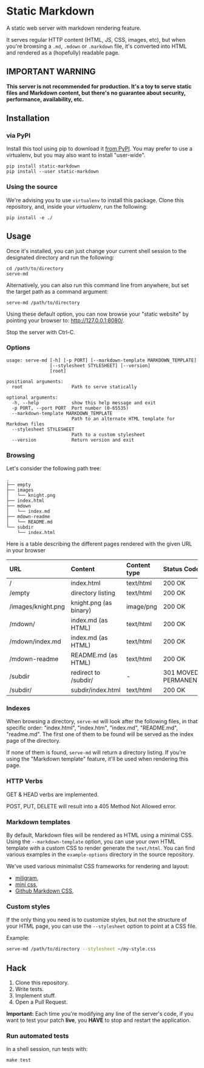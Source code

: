 # Static Markdown

A static web server with markdown rendering feature.

It serves regular HTTP content (HTML, JS, CSS, images, etc), but when you're browsing a ``.md``, ``.mdown`` or ``.markdown`` file, it's converted into HTML and rendered as a (hopefully) readable page.

## IMPORTANT WARNING

**This server is not recommended for production. It's a toy to serve static files and Markdown content, but there's no guarantee about security, performance, availability, etc.**

## Installation

### via PyPI

Install this tool using pip to download it [from PyPI](https://pypi.org/project/static-markdown/). You may prefer to use a virtualenv, but you may also want to install "user-wide".

```shell
pip install static-markdown
pip install --user static-markdown
```

### Using the source

We're advising you to use ``virtualenv`` to install this package. Clone this repository, and, inside your *virtualenv*, run the following:

```shell
pip install -e ./
```

## Usage

Once it's installed, you can just change your current shell session to the designated directory and run the following:

```shell
cd /path/to/directory
serve-md
```

Alternatively, you can also run this command line from anywhere, but set the target path as a command argument:

```shell
serve-md /path/to/directory
```

Using these default option, you can now browse your "static website" by pointing your browser to: <http://127.0.0.1:8080/>.

Stop the server with Ctrl-C.

### Options

```
usage: serve-md [-h] [-p PORT] [--markdown-template MARKDOWN_TEMPLATE]
                [--stylesheet STYLESHEET] [--version]
                [root]

positional arguments:
  root                  Path to serve statically

optional arguments:
  -h, --help            show this help message and exit
  -p PORT, --port PORT  Port number (0-65535)
  --markdown-template MARKDOWN_TEMPLATE
                        Path to an alternate HTML template for Markdown files
  --stylesheet STYLESHEET
                        Path to a custom stylesheet
  --version             Return version and exit
```

### Browsing

Let's consider the following path tree:

```
.
├── empty
├── images
│   └── knight.png
├── index.html
├── mdown
│   └── index.md
├── mdown-readme
│   └── README.md
└── subdir
    └── index.html
```

Here is a table describing the different pages rendered with the given URL in your browser

| URL                | Content                | Content type | Status Code           |
|:-------------------|:-----------------------|:-------------|:----------------------|
| /                  | index.html             | text/html    | 200 OK                |
| /empty             | directory listing      | text/html    | 200 OK                |
| /images/knight.png | knight.png (as binary) | image/png    | 200 OK                |
| /mdown/            | index.md (as HTML)     | text/html    | 200 OK                |
| /mdown/index.md    | index.md (as HTML)     | text/html    | 200 OK                |
| /mdown-readme      | README.md (as HTML)    | text/html    | 200 OK                |
| /subdir            | redirect to /subdir/   | -            | 301 MOVED PERMANENTLY |
| /subdir/           | subdir/index.html      | text/html    | 200 OK                |

### Indexes

When browsing a directory, ``serve-md`` will look after the following files, in that specific order: "index.html", "index.htm", "index.md", "README.md", "readme.md". The first one of them to be found will be served as the index page of the directory.

If none of them is found, ``serve-md`` will return a directory listing. If you're using the "Markdown template" feature, it'll be used when rendering this page.

### HTTP Verbs

GET & HEAD verbs are implemented.

POST, PUT, DELETE will result into a 405 Method Not Allowed error.

### Markdown templates

By default, Markdown files will be rendered as HTML using a minimal CSS. Using the ``--markdown-template`` option, you can use your own HTML template with a custom CSS to render generate the ``text/html``. You can find various examples in the ``example-options`` directory in the source repository.

We've used various minimalist CSS frameworks for rendering and layout:

* [miligram](https://milligram.io/),
* [mini css](https://minicss.org/),
* [Github Markdown CSS](https://github.com/sindresorhus/github-markdown-css),

### Custom styles

If the only thing you need is to customize styles, but not the structure of your HTML page, you can use the ``--stylesheet`` option to point at a CSS file.

Example:

```sh
serve-md /path/to/directory --stylesheet ~/my-style.css
```

## Hack

1. Clone this repository.
2. Write tests.
3. Implement stuff.
4. Open a Pull Request.

**Important:** Each time you're modifying any line of the server's code, if you want to test your patch **live**, you **HAVE** to stop and restart the application.

### Run automated tests

In a shell session, run tests with:

```shell
make test
```
